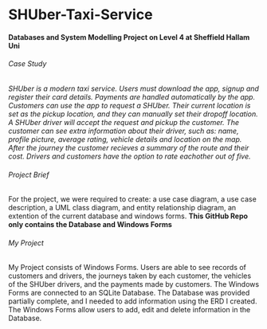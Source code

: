 # SHUber-Taxi-Service
#### Databases and System Modelling Project on Level 4 at Sheffield Hallam Uni

###### Case Study
*SHUber is a modern taxi service.
Users must download the app, signup and register their card details. 
Payments are handled automatically by the app. 
Customers can use the app to request a SHUber. 
Their current location is set as the pickup location, and they can manually set their dropoff location. 
A SHUber driver will accept the request and pickup the customer. 
The customer can see extra information about their driver, such as: name, profile picture, average rating, vehicle details and location on the map.
After the journey the customer recieves a summary of the route and their cost.
Drivers and customers have the option to rate eachother out of five.*

###### Project Brief
For the project, we were required to create: a use case diagram, a use case description, a UML class diagram, and entity relationship diagram, an extention of the current database and windows forms. **This GitHub Repo only contains the Database and Windows Forms**

###### My Project
My Project consists of Windows Forms. Users are able to see records of customers and drivers, the journeys taken by each customer, the vehicles of the SHUber drivers, and the payments made by customers.
The Windows Forms are connected to an SQLite Database. The Database was provided partially complete, and I needed to add information using the ERD I created.
The Windows Forms allow users to add, edit and delete information in the Database.
